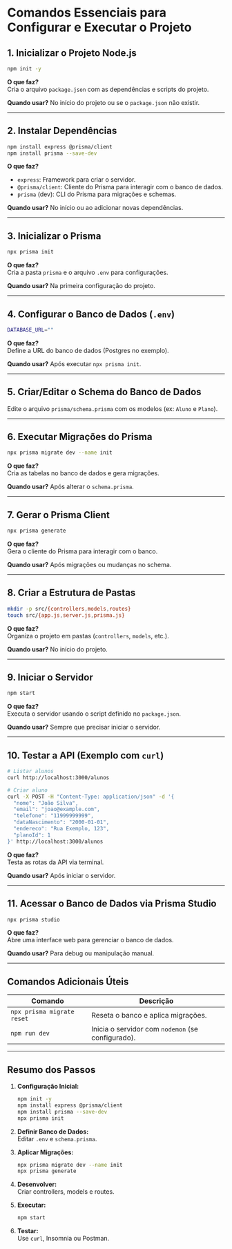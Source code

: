 # Comandos Essenciais para Configurar e Executar o Projeto

## 1. Inicializar o Projeto Node.js
```bash
npm init -y
```
**O que faz?**  
Cria o arquivo `package.json` com as dependências e scripts do projeto.  

**Quando usar?** No início do projeto ou se o `package.json` não existir.

---

## 2. Instalar Dependências
```bash
npm install express @prisma/client
npm install prisma --save-dev
```
**O que faz?**  
- `express`: Framework para criar o servidor.  
- `@prisma/client`: Cliente do Prisma para interagir com o banco de dados.  
- `prisma` (dev): CLI do Prisma para migrações e schemas.  

**Quando usar?** No início ou ao adicionar novas dependências.

---

## 3. Inicializar o Prisma
```bash
npx prisma init
```
**O que faz?**  
Cria a pasta `prisma` e o arquivo `.env` para configurações.  

**Quando usar?** Na primeira configuração do projeto.

---

## 4. Configurar o Banco de Dados (`.env`)
```bash
DATABASE_URL=""
```
**O que faz?**  
Define a URL do banco de dados (Postgres no exemplo).  

**Quando usar?** Após executar `npx prisma init`.

---

## 5. Criar/Editar o Schema do Banco de Dados
Edite o arquivo `prisma/schema.prisma` com os modelos (ex: `Aluno` e `Plano`).

---

## 6. Executar Migrações do Prisma
```bash
npx prisma migrate dev --name init
```
**O que faz?**  
Cria as tabelas no banco de dados e gera migrações.  

**Quando usar?** Após alterar o `schema.prisma`.

---

## 7. Gerar o Prisma Client
```bash
npx prisma generate
```
**O que faz?**  
Gera o cliente do Prisma para interagir com o banco.  

**Quando usar?** Após migrações ou mudanças no schema.

---

## 8. Criar a Estrutura de Pastas
```bash
mkdir -p src/{controllers,models,routes}
touch src/{app.js,server.js,prisma.js}
```
**O que faz?**  
Organiza o projeto em pastas (`controllers`, `models`, etc.).  

**Quando usar?** No início do projeto.

---

## 9. Iniciar o Servidor
```bash
npm start
```
**O que faz?**  
Executa o servidor usando o script definido no `package.json`. 

**Quando usar?** Sempre que precisar iniciar o servidor.

---

## 10. Testar a API (Exemplo com `curl`)
```bash
# Listar alunos
curl http://localhost:3000/alunos

# Criar aluno
curl -X POST -H "Content-Type: application/json" -d '{
  "nome": "João Silva",
  "email": "joao@example.com",
  "telefone": "11999999999",
  "dataNascimento": "2000-01-01",
  "endereco": "Rua Exemplo, 123",
  "planoId": 1
}' http://localhost:3000/alunos
```
**O que faz?**  
Testa as rotas da API via terminal.  

**Quando usar?** Após iniciar o servidor.

---

## 11. Acessar o Banco de Dados via Prisma Studio
```bash
npx prisma studio
```
**O que faz?**  
Abre uma interface web para gerenciar o banco de dados.  

**Quando usar?** Para debug ou manipulação manual.

---

## Comandos Adicionais Úteis

| Comando                     | Descrição                                  |
|-----------------------------|--------------------------------------------|
| `npx prisma migrate reset`  | Reseta o banco e aplica migrações.         |
| `npm run dev`               | Inicia o servidor com `nodemon` (se configurado). |

---

## Resumo dos Passos
1. **Configuração Inicial:**
   ```bash
   npm init -y
   npm install express @prisma/client
   npm install prisma --save-dev
   npx prisma init
   ```

2. **Definir Banco de Dados:**  
   Editar `.env` e `schema.prisma`.

3. **Aplicar Migrações:**
   ```bash
   npx prisma migrate dev --name init
   npx prisma generate
   ```

4. **Desenvolver:**  
   Criar controllers, models e routes.

5. **Executar:**
   ```bash
   npm start
   ```

6. **Testar:**  
   Use `curl`, Insomnia ou Postman.
```
